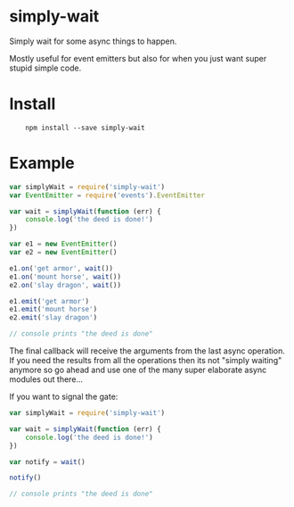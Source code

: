# simply-wait

Simply wait for some async things to happen. 

Mostly useful for event emitters but also for when you just want super stupid simple code.

# Install
```
    npm install --save simply-wait
```

# Example
```javascript
var simplyWait = require('simply-wait')
var EventEmitter = require('events').EventEmitter

var wait = simplyWait(function (err) {
    console.log('the deed is done!')
})

var e1 = new EventEmitter()
var e2 = new EventEmitter()

e1.on('get armor', wait())
e1.on('mount horse', wait())
e2.on('slay dragon', wait())

e1.emit('get armor')
e1.emit('mount horse')
e2.emit('slay dragon')

// console prints "the deed is done"
```

The final callback will receive the arguments from the last async operation. If you need the results from all the operations then its not "simply waiting" anymore so go ahead and use one of the many super elaborate async modules out there... 

If you want to signal the gate:
```js
var simplyWait = require('simply-wait')

var wait = simplyWait(function (err) {
    console.log('the deed is done!')
})

var notify = wait()

notify()

// console prints "the deed is done"

```